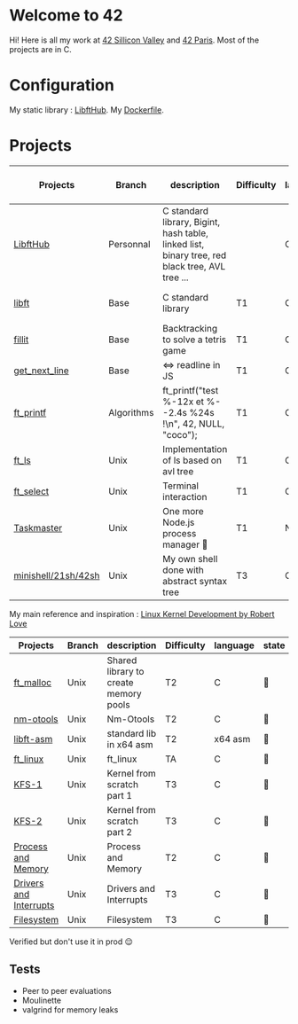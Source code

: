 
# Welcome to 42

Hi! Here is all my work at [42 Sillicon Valley](https://www.42.us.org/) and [42 Paris](https://www.42.fr/). Most of the projects are in C.
# Configuration

My static library : [LibftHub](/libfthub).
My [Dockerfile](/docker_config/Dockerfile).

# Projects

| Projects | Branch | description | Difficulty | language | mark / 100 | status |
|--|--|--|--|--|--|--|
| [LibftHub](/libfthub) | Personnal | C standard library, Bigint, hash table, linked list, binary tree, red black tree, AVL tree ... |  |C |  | [![Build Status](https://travis-ci.org/hugohow/42-work.svg?branch=master)](https://travis-ci.org/hugohow/42-work)|
| [libft](/projects/libft) | Base | C standard library | T1 |C | 125 | [![Build Status](https://travis-ci.org/hugohow/42-work.svg?branch=master)](https://travis-ci.org/hugohow/42-work)|
| [fillit](https://github.com/matboivin/fillit) | Base |Backtracking to solve a tetris game | T1 | C | 100 | [![Build Status](https://travis-ci.org/rrsw/fillit.svg?branch=master)](https://travis-ci.org/rrsw/fillit)|
| [get_next_line](/projects/get_next_line) | Base | <=> readline in JS | T1 | C | 125 | |
| [ft_printf](https://github.com/hugohow/ft_printf) | Algorithms | ft_printf("test %-12x et %--2.4s %24s !\n", 42, NULL, "coco"); | T1 | C | 110 | [![Build Status](https://travis-ci.org/hugohow/ft_printf.svg?branch=master)](https://travis-ci.org/hugohow/ft_printf)|
| [ft_ls](https://github.com/hugohow/ft_ls) | Unix | Implementation of ls based on avl tree | T1 | C | 113 | [![Build Status](https://travis-ci.org/hugohow/ft_ls.svg?branch=master)](https://travis-ci.org/hugohow/ft_ls)|
| [ft_select](https://github.com/hugohow/ft_select) | Unix | Terminal interaction | T1 | C |:100: | |
| [Taskmaster](https://github.com/hugohow/Taskmaster) | Unix | One more Node.js process manager 🔖 | T1 | Node js |:100: | |
| [minishell/21sh/42sh](https://github.com/hugohow/42sh) | Unix |  My own shell done with abstract syntax tree |  T3 | C |:100:   | [![Build Status](https://travis-ci.org/hugohow/42sh.svg?branch=master)](https://travis-ci.org/hugohow/42sh) |

My main reference and inspiration : [Linux Kernel Development by Robert Love](https://www.amazon.fr/Linux-Kernel-Development-Robert-Love/dp/0672329468)

| Projects | Branch |  description | Difficulty | language | state |
|--|--|--|--|--|--|
| [ft_malloc](/projects/ft_malloc) | Unix | Shared library to create memory pools | T2 | C |:construction_worker: |
| [nm-otools](/projects/nm-tools) | Unix | Nm-Otools | T2 | C |:construction_worker: |
| [libft-asm](/projects/libft-asm) | Unix | standard lib in x64 asm | T2 | x64 asm |:construction_worker: |
| [ft_linux](/projects/ft_linux) | Unix | ft_linux | TA | C |:construction_worker: |
| [KFS-1](/projects/little-penguin-1) | Unix | Kernel from scratch part 1 | T3 | C |:construction_worker: |
| [KFS-2](/projects/little-penguin-1) | Unix | Kernel from scratch part 2 | T3 | C |:construction_worker: |
| [Process and Memory](/projects/libft-asm) | Unix | Process and Memory | T2 | C |:construction_worker: |
| [Drivers and Interrupts](/projects/libft-asm) | Unix | Drivers and Interrupts | T3 | C |:construction_worker: |
| [Filesystem](/projects/Filesystem) | Unix | Filesystem | T3 | C |:construction_worker: |

Verified but don't use it in prod :relieved:

## Tests
- Peer to peer evaluations
- Moulinette
- valgrind for memory leaks


